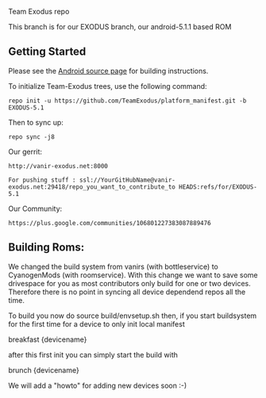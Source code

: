 Team Exodus repo

This branch is for our EXODUS branch, our android-5.1.1 based ROM


Getting Started
---------------

Please see the [Android source page](http://source.android.com/source/index.html) for building instructions.

To initialize Team-Exodus trees, use the following command:

    repo init -u https://github.com/TeamExodus/platform_manifest.git -b EXODUS-5.1

Then to sync up:

    repo sync -j8
    
Our gerrit:

	http://vanir-exodus.net:8000
    
    For pushing stuff : ssl://YourGitHubName@vanir-exodus.net:29418/repo_you_want_to_contribute_to HEADS:refs/for/EXODUS-5.1

Our Community:

	https://plus.google.com/communities/106801227383087889476
    
    
Building Roms:
--------------
We changed the build system from vanirs (with bottleservice) to CyanogenMods (with roomservice).
With this change we want to save some drivespace for you as most contributors only build for one or two devices.
Therefore there is no point in syncing all device dependend repos all the time.

To build you now do
source build/envsetup.sh
then, if you start buildsystem for the first time for a device to only init local manifest

breakfast {devicename} 

after this first init you can simply start the build with

brunch {devicename}


We will add a "howto" for adding new devices soon :-)




